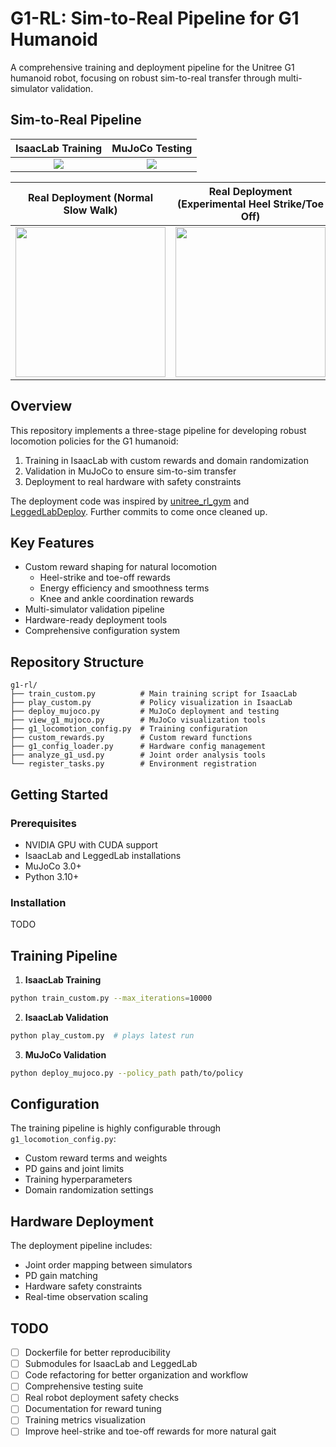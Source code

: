 # G1-RL: Sim-to-Real Pipeline for G1 Humanoid

A comprehensive training and deployment pipeline for the Unitree G1 humanoid robot, focusing on robust sim-to-real transfer through multi-simulator validation.

## Sim-to-Real Pipeline

| **IsaacLab Training** | **MuJoCo Testing** |
|:---------------------:|:------------------:|
| ![](images/isaaclab_flat_g1.gif) | ![](images/mujoco_sim_sim_test_flat_g1.gif) |

| **Real Deployment** (Normal Slow Walk) | **Real Deployment** (Experimental Heel Strike/Toe Off) |
|:----------------------------:|:----------------------------------:|
| [<img src="images/normal_slow_walk_preview.gif" width="240">](https://www.dropbox.com/scl/fi/7snzp9otxwugk1sjmlwdn/normal_slow_walk.mp4?rlkey=xsqbtn3xzmfklw2qw7mc3ryez&st=7r92jnbf&raw=1) | [<img src="images/heel_toe_strike_rough_1_preview.gif" width="240">](https://www.dropbox.com/scl/fi/g4ec1lizmni3u7j41iy12/heel_toe_strike_rough_1.mp4?rlkey=newx7w9evqfzmoywr71yjr5ko&st=orw7p7dg&raw=1) |



## Overview

This repository implements a three-stage pipeline for developing robust locomotion policies for the G1 humanoid:
1. Training in IsaacLab with custom rewards and domain randomization
2. Validation in MuJoCo to ensure sim-to-sim transfer
3. Deployment to real hardware with safety constraints

The deployment code was inspired by [unitree_rl_gym](https://github.com/unitreerobotics/unitree_rl_gym) and [LeggedLabDeploy](https://github.com/Hellod035/LeggedLabDeploy). Further commits to come once cleaned up.

## Key Features

- Custom reward shaping for natural locomotion
  - Heel-strike and toe-off rewards
  - Energy efficiency and smoothness terms
  - Knee and ankle coordination rewards
- Multi-simulator validation pipeline
- Hardware-ready deployment tools
- Comprehensive configuration system

## Repository Structure

```
g1-rl/
├── train_custom.py          # Main training script for IsaacLab
├── play_custom.py           # Policy visualization in IsaacLab
├── deploy_mujoco.py         # MuJoCo deployment and testing
├── view_g1_mujoco.py        # MuJoCo visualization tools
├── g1_locomotion_config.py  # Training configuration
├── custom_rewards.py        # Custom reward functions
├── g1_config_loader.py      # Hardware config management
├── analyze_g1_usd.py        # Joint order analysis tools
└── register_tasks.py        # Environment registration
```

## Getting Started

### Prerequisites

- NVIDIA GPU with CUDA support
- IsaacLab and LeggedLab installations
- MuJoCo 3.0+
- Python 3.10+

### Installation

TODO

## Training Pipeline

1. **IsaacLab Training**
```bash
python train_custom.py --max_iterations=10000
```

2. **IsaacLab Validation**
```bash
python play_custom.py  # plays latest run
```

3. **MuJoCo Validation**
```bash
python deploy_mujoco.py --policy_path path/to/policy
```

## Configuration

The training pipeline is highly configurable through `g1_locomotion_config.py`:
- Custom reward terms and weights
- PD gains and joint limits
- Training hyperparameters
- Domain randomization settings

## Hardware Deployment

The deployment pipeline includes:
- Joint order mapping between simulators
- PD gain matching
- Hardware safety constraints
- Real-time observation scaling

## TODO

- [ ] Dockerfile for better reproducibility
- [ ] Submodules for IsaacLab and LeggedLab
- [ ] Code refactoring for better organization and workflow
- [ ] Comprehensive testing suite
- [ ] Real robot deployment safety checks
- [ ] Documentation for reward tuning
- [ ] Training metrics visualization
- [ ] Improve heel-strike and toe-off rewards for more natural gait
